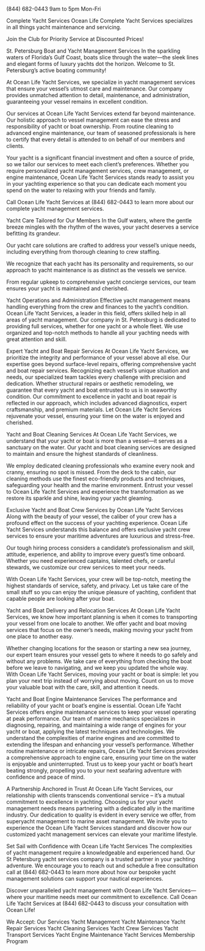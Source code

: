 (844) 682-0443 9am to 5pm Mon-Fri

Complete
Yacht Services
Ocean Life Complete Yacht Services
specializes in all things yacht
maintenance and servicing.

Join the Club for Priority Service at Discounted Prices!

St. Petersburg Boat and Yacht Management Services
In the sparkling waters of Florida’s Gulf Coast, boats slice through the water—the sleek lines and elegant forms of luxury yachts dot the horizon. Welcome to St. Petersburg’s active boating community!

At Ocean Life Yacht Services, we specialize in yacht management services that ensure your vessel’s utmost care and maintenance. Our company provides unmatched attention to detail, maintenance, and administration, guaranteeing your vessel remains in excellent condition.

Our services at Ocean Life Yacht Services extend far beyond maintenance. Our holistic approach to vessel management can ease the stress and responsibility of yacht or boat ownership. From routine cleaning to advanced engine maintenance, our team of seasoned professionals is here to certify that every detail is attended to on behalf of our members and clients.

Your yacht is a significant financial investment and often a source of pride, so we tailor our services to meet each client’s preferences. Whether you require personalized yacht management services, crew management, or engine maintenance, Ocean Life Yacht Services stands ready to assist you in your yachting experience so that you can dedicate each moment you spend on the water to relaxing with your friends and family.

Call Ocean Life Yacht Services at (844) 682-0443 to learn more about our complete yacht management services.


Yacht Care Tailored for Our Members
In the Gulf waters, where the gentle breeze mingles with the rhythm of the waves, your yacht deserves a service befitting its grandeur.

Our yacht care solutions are crafted to address your vessel’s unique needs, including everything from thorough cleaning to crew staffing.

We recognize that each yacht has its personality and requirements, so our approach to yacht maintenance is as distinct as the vessels we service.

From regular upkeep to comprehensive yacht concierge services, our team ensures your yacht is maintained and cherished.

Yacht Operations and Administration
Effective yacht management means handling everything from the crew and finances to the yacht’s condition. Ocean Life Yacht Services, a leader in this field, offers skilled help in all areas of yacht management. Our company in St. Petersburg is dedicated to providing full services, whether for one yacht or a whole fleet. We use organized and top-notch methods to handle all your yachting needs with great attention and skill.

Expert Yacht and Boat Repair Services 
At Ocean Life Yacht Services, we prioritize the integrity and performance of your vessel above all else. Our expertise goes beyond surface-level repairs, offering comprehensive yacht and boat repair services. Recognizing each vessel’s unique situation and needs, our specialized team tackles every challenge with precision and dedication. Whether structural repairs or aesthetic remodeling, we guarantee that every yacht and boat entrusted to us is in seaworthy condition. Our commitment to excellence in yacht and boat repair is reflected in our approach, which includes advanced diagnostics, expert craftsmanship, and premium materials. Let Ocean Life Yacht Services rejuvenate your vessel, ensuring your time on the water is enjoyed and cherished.

Yacht and Boat Cleaning Services 
At Ocean Life Yacht Services, we understand that your yacht or boat is more than a vessel—it serves as a sanctuary on the water. Our yacht and boat cleaning services are designed to maintain and ensure the highest standards of cleanliness.

We employ dedicated cleaning professionals who examine every nook and cranny, ensuring no spot is missed. From the deck to the cabin, our cleaning methods use the finest eco-friendly products and techniques, safeguarding your health and the marine environment. Entrust your vessel to Ocean Life Yacht Services and experience the transformation as we restore its sparkle and shine, leaving your yacht gleaming.


Exclusive Yacht and Boat Crew Services by Ocean Life Yacht Services
Along with the beauty of your vessel, the caliber of your crew has a profound effect on the success of your yachting experience.  Ocean Life Yacht Services understands this balance and offers exclusive yacht crew services to ensure your maritime adventures are luxurious and stress-free.

Our tough hiring process considers a candidate’s professionalism and skill, attitude, experience, and ability to improve every guest’s time onboard. Whether you need experienced captains, talented chefs, or careful stewards, we customize our crew services to meet your needs.

With Ocean Life Yacht Services, your crew will be top-notch, meeting the highest standards of service, safety, and privacy. Let us take care of the small stuff so you can enjoy the unique pleasure of yachting, confident that capable people are looking after your boat.

Yacht and Boat Delivery and Relocation Services 
At Ocean Life Yacht Services, we know how important planning is when it comes to transporting your vessel from one locale to another. We offer yacht and boat moving services that focus on the owner’s needs, making moving your yacht from one place to another easy.

Whether changing locations for the season or starting a new sea journey, our expert team ensures your vessel gets to where it needs to go safely and without any problems. We take care of everything from checking the boat before we leave to navigating, and we keep you updated the whole way. With Ocean Life Yacht Services, moving your yacht or boat is simple: let you plan your next trip instead of worrying about moving. Count on us to move your valuable boat with the care, skill, and attention it needs.

Yacht and Boat Engine Maintenance Services 
The performance and reliability of your yacht or boat’s engine is essential. Ocean Life Yacht Services offers engine maintenance services to keep your vessel operating at peak performance. Our team of marine mechanics specializes in diagnosing, repairing, and maintaining a wide range of engines for your yacht or boat, applying the latest techniques and technologies. We understand the complexities of marine engines and are committed to extending the lifespan and enhancing your vessel’s performance. Whether routine maintenance or intricate repairs, Ocean Life Yacht Services provides a comprehensive approach to engine care, ensuring your time on the water is enjoyable and uninterrupted. Trust us to keep your yacht or boat’s heart beating strongly, propelling you to your next seafaring adventure with confidence and peace of mind.

A Partnership Anchored in Trust
At Ocean Life Yacht Services, our relationship with clients transcends conventional service – it’s a mutual commitment to excellence in yachting. Choosing us for your yacht management needs means partnering with a dedicated ally in the maritime industry. Our dedication to quality is evident in every service we offer, from superyacht management to marine asset management. We invite you to experience the Ocean Life Yacht Services standard and discover how our customized yacht management services can elevate your maritime lifestyle.


Set Sail with Confidence with Ocean Life Yacht Services
The complexities of yacht management require a knowledgeable and experienced hand. Our St Petersburg yacht services company is a trusted partner in your yachting adventure. We encourage you to reach out and schedule a free consultation call at (844) 682-0443 to learn more about how our bespoke yacht management solutions can support your nautical experiences.

Discover unparalleled yacht management with Ocean Life Yacht Services—where your maritime needs meet our commitment to excellence. Call Ocean Life Yacht Services at (844) 682-0443 to discuss your consultation with Ocean Life!

We Accept:
Our Services
Yacht Management
Yacht Maintenance
Yacht Repair Services
Yacht Cleaning Services
Yacht Crew Services
Yacht Transport Services
Yacht Engine Maintenance
Yacht Services Membership Program



